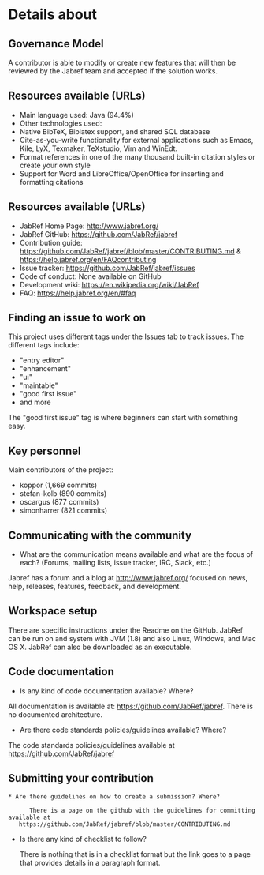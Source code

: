 # Details about <Project name> 

## Governance Model 

A contributor is able to modify or create new features that will then be reviewed by the Jabref team and accepted if the solution works.

## Resources available (URLs)

  * Main language used: Java (94.4%)
  * Other technologies used: 
  * Native BibTeX, Biblatex support, and shared SQL database 
  * Cite-as-you-write functionality for external applications such as Emacs, Kile, LyX, Texmaker, TeXstudio, Vim and WinEdt.
  * Format references in one of the many thousand built-in citation styles or create your own style
  * Support for Word and LibreOffice/OpenOffice for inserting and formatting citations

## Resources available (URLs)

  * JabRef Home Page: http://www.jabref.org/
  * JabRef GitHub: https://github.com/JabRef/jabref 
  * Contribution guide: https://github.com/JabRef/jabref/blob/master/CONTRIBUTING.md & https://help.jabref.org/en/FAQcontributing 
  * Issue tracker: https://github.com/JabRef/jabref/issues 
  * Code of conduct: None available on GitHub
  * Development wiki: https://en.wikipedia.org/wiki/JabRef 
  * FAQ: https://help.jabref.org/en/#faq 

## Finding an issue to work on
  
  This project uses different tags under the Issues tab to track issues. The different tags include: 
  * "entry editor" 
  * "enhancement"
  * "ui"
  * "maintable"
  * "good first issue"
  * and more
  
  The "good first issue" tag is where beginners can start with something easy.
    
## Key personnel

  Main contributors of the project:
  * koppor (1,669 commits)
  * stefan-kolb (890 commits)
  * oscargus (877 commits)
  * simonharrer (821 commits)
  
## Communicating with the community
  
  * What are the communication means available and what are the focus of each? (Forums, mailing lists, issue tracker, IRC, Slack, etc.)

Jabref has a forum and a blog at http://www.jabref.org/ focused on news, help, releases,  features, feedback, and development.

## Workspace setup
  
There are specific instructions under the Readme on the GitHub. JabRef can be run on and system with JVM (1.8) and also Linux, Windows, and Mac OS X. JabRef can also be downloaded as an executable.

## Code documentation
  
   * Is any kind of code documentation available? Where?

All documentation is available at: https://github.com/JabRef/jabref. There is no documented architecture. 
    
   * Are there code standards policies/guidelines available? Where?

The code standards policies/guidelines available at https://github.com/JabRef/jabref

    
## Submitting your contribution
    * Are there guidelines on how to create a submission? Where?
    
	      There is a page on the github with the guidelines for committing available at 
       https://github.com/JabRef/jabref/blob/master/CONTRIBUTING.md 
       
  * Is there any kind of checklist to follow?
     
     There is nothing that is in a checklist format but the link goes to a page that provides details in a paragraph format. 

